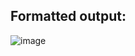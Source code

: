 ## Formatted output:
![image](https://github.com/penszzip/student_grades/assets/76844478/1857e2aa-0641-4fd0-8369-e67503a6324c)
